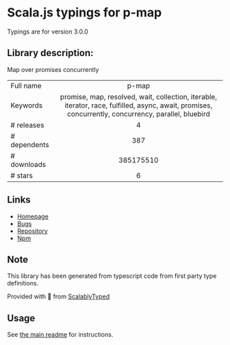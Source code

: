 
# Scala.js typings for p-map

Typings are for version 3.0.0

## Library description:
Map over promises concurrently

|                    |                 |
| ------------------ | :-------------: |
| Full name          | p-map |
| Keywords           | promise, map, resolved, wait, collection, iterable, iterator, race, fulfilled, async, await, promises, concurrently, concurrency, parallel, bluebird |
| # releases         | 4 |
| # dependents       | 387 |
| # downloads        | 385175510 |
| # stars            | 6 |

## Links
- [Homepage](https://github.com/sindresorhus/p-map#readme)
- [Bugs](https://github.com/sindresorhus/p-map/issues)
- [Repository](https://github.com/sindresorhus/p-map)
- [Npm](https://www.npmjs.com/package/p-map)
    


## Note
This library has been generated from typescript code from first party type definitions.

Provided with :purple_heart: from [ScalablyTyped](https://github.com/oyvindberg/ScalablyTyped)

## Usage
See [the main readme](../../readme.md) for instructions.


